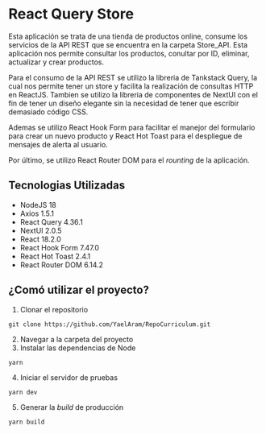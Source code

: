 # React Query Store

Esta aplicación se trata de una tienda de productos online, consume los servicios de la API REST que se encuentra en
la carpeta Store_API. Esta aplicación nos permite consultar los productos, conultar por ID, eliminar, actualizar y crear
productos.

Para el consumo de la API REST se utilizo la libreria de Tankstack Query, la cual nos permite tener un store y facilita
la realización de consultas HTTP en ReactJS. Tambien se utilizo la libreria de componentes de NextUI con el fin de tener
un diseño elegante sin la necesidad de tener que escribir demasiado código CSS.

Ademas se utilizo React Hook Form para facilitar el manejor del formulario para crear un nuevo producto y React Hot Toast
para el despliegue de mensajes de alerta al usuario.

Por último, se utilizo React Router DOM para el _rounting_ de la aplicación.

## Tecnologias Utilizadas

- NodeJS 18
- Axios 1.5.1
- React Query 4.36.1
- NextUI 2.0.5
- React 18.2.0
- React Hook Form 7.47.0
- React Hot Toast 2.4.1
- React Router DOM 6.14.2

## ¿Comó utilizar el proyecto?

1. Clonar el repositorio

```
git clone https://github.com/YaelAram/RepoCurriculum.git
```

2. Navegar a la carpeta del proyecto
3. Instalar las dependencias de Node

```
yarn
```

4. Iniciar el servidor de pruebas

```
yarn dev
```

5. Generar la _build_ de producción

```
yarn build
```

